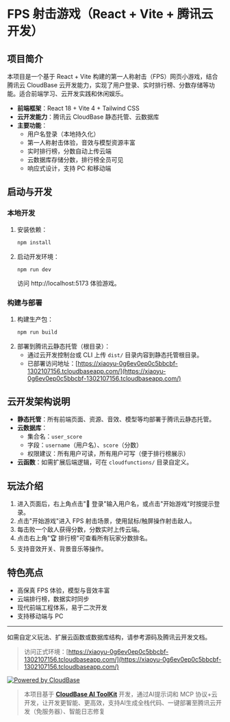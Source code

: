 # FPS 射击游戏（React + Vite + 腾讯云开发）

## 项目简介
本项目是一个基于 React + Vite 构建的第一人称射击（FPS）网页小游戏，结合腾讯云 CloudBase 云开发能力，实现了用户登录、实时排行榜、分数存储等功能。适合前端学习、云开发实践和休闲娱乐。

- **前端框架**：React 18 + Vite 4 + Tailwind CSS
- **云开发能力**：腾讯云 CloudBase 静态托管、云数据库
- **主要功能**：
  - 用户名登录（本地持久化）
  - 第一人称射击体验，音效与模型资源丰富
  - 实时排行榜，分数自动上传云端
  - 云数据库存储分数，排行榜全员可见
  - 响应式设计，支持 PC 和移动端

## 启动与开发

### 本地开发
1. 安装依赖：
   ```bash
   npm install
   ```
2. 启动开发环境：
   ```bash
   npm run dev
   ```
   访问 http://localhost:5173 体验游戏。

### 构建与部署
1. 构建生产包：
   ```bash
   npm run build
   ```
2. 部署到腾讯云静态托管（根目录）：
   - 通过云开发控制台或 CLI 上传 `dist/` 目录内容到静态托管根目录。
   - 已部署访问地址：[https://xiaoyu-0g6ev0ep0c5bbcbf-1302107156.tcloudbaseapp.com/](https://xiaoyu-0g6ev0ep0c5bbcbf-1302107156.tcloudbaseapp.com/)

## 云开发架构说明
- **静态托管**：所有前端页面、资源、音效、模型等均部署于腾讯云静态托管。
- **云数据库**：
  - 集合名：`user_score`
  - 字段：`username`（用户名）、`score`（分数）
  - 权限建议：所有用户可读，所有用户可写（便于排行榜展示）
- **云函数**：如需扩展后端逻辑，可在 `cloudfunctions/` 目录自定义。

## 玩法介绍
1. 进入页面后，右上角点击"👤 登录"输入用户名，或点击"开始游戏"时按提示登录。
2. 点击"开始游戏"进入 FPS 射击场景，使用鼠标/触屏操作射击敌人。
3. 每击败一个敌人获得分数，分数实时上传云端。
4. 点击右上角"🏆 排行榜"可查看所有玩家分数排名。
5. 支持音效开关、背景音乐等操作。

## 特色亮点
- 高保真 FPS 体验，模型与音效丰富
- 云端排行榜，数据实时同步
- 现代前端工程体系，易于二次开发
- 支持移动端与 PC

---

如需自定义玩法、扩展云函数或数据库结构，请参考源码及腾讯云开发文档。

> 访问正式环境：[https://xiaoyu-0g6ev0ep0c5bbcbf-1302107156.tcloudbaseapp.com/](https://xiaoyu-0g6ev0ep0c5bbcbf-1302107156.tcloudbaseapp.com/)

[![Powered by CloudBase](https://7463-tcb-advanced-a656fc-1257967285.tcb.qcloud.la/mcp/powered-by-cloudbase-badge.svg)](https://github.com/TencentCloudBase/CloudBase-AI-ToolKit)  

> 本项目基于 [**CloudBase AI ToolKit**](https://github.com/TencentCloudBase/CloudBase-AI-ToolKit) 开发，通过AI提示词和 MCP 协议+云开发，让开发更智能、更高效，支持AI生成全栈代码、一键部署至腾讯云开发（免服务器）、智能日志修复
